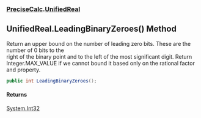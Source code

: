 ### [PreciseCalc](PreciseCalc.md 'PreciseCalc').[UnifiedReal](PreciseCalc.UnifiedReal.md 'PreciseCalc.UnifiedReal')

## UnifiedReal.LeadingBinaryZeroes() Method

Return an upper bound on the number of leading zero bits. These are the number of 0 bits to the  
right of the binary point and to the left of the most significant digit. Return  
Integer.MAX_VALUE if we cannot bound it based only on the rational factor and property.

```csharp
public int LeadingBinaryZeroes();
```

#### Returns
[System.Int32](https://docs.microsoft.com/en-us/dotnet/api/System.Int32 'System.Int32')